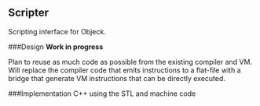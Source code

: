 ## Scripter
Scripting interface for Objeck.  

###Design
**Work in progress**

Plan to reuse as much code as possible from the existing compiler and VM. Will replace the compiler code that emits instructions to a flat-file with a bridge that generate VM instructions that can be directly executed. 

###Implementation
C++ using the STL and machine code